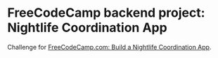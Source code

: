 # FreeCodeCamp backend project: Nightlife Coordination App

Challenge for [FreeCodeCamp.com: Build a Nightlife Coordination App](https://www.freecodecamp.org/challenges/build-a-nightlife-coordination-app).

